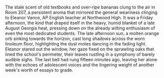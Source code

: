 The stale scent of old textbooks and over-ripe bananas clung to the air in Room 207, a persistent aroma that mirrored the general weariness clinging to Eleanor Vance, AP English teacher at Northwood High.  It was a Friday afternoon, the kind that draped itself in the heavy, humid blanket of a late August Georgia heat, pressing down on the already wilting enthusiasm of even the most dedicated students.  The late afternoon sun, a molten orange orb sinking towards the horizon, cast long shadows across the worn linoleum floor, highlighting the dust motes dancing in the fading light.  Eleanor stared out the window, her gaze fixed on the sprawling oaks that lined the school's perimeter, their leaves rustling in a symphony of barely audible sighs.  The last bell had rung fifteen minutes ago, leaving her alone with the echoes of adolescent voices and the lingering weight of another week's worth of essays to grade.
